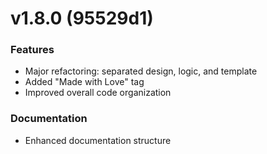 # v1.8.0 (95529d1)

### Features
- Major refactoring: separated design, logic, and template
- Added "Made with Love" tag
- Improved overall code organization

### Documentation
- Enhanced documentation structure